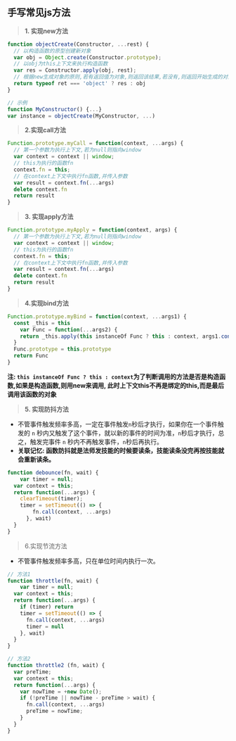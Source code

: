 ## 手写常见js方法

> **1. 实现new方法**

```javascript
function objectCreate(Constructor, ...rest) {
  // 以构造函数的原型创建新对象
  var obj = Object.create(Constructor.prototype);
  // 以obj为this上下文来执行构造函数
  var res = Constructor.apply(obj, rest);
  // 根据new生成对象的原则,若有返回值为对象,则返回该结果,若没有,则返回开始生成的对象
  return typeof ret === 'object' ? res : obj
}

// 示例
function MyConstructor() {...}
var instance = objectCreate(MyConstructor, ...)
```

> **2.实现call方法**

```javascript
Function.prototype.myCall = function(context, ...args) {
  // 第一个参数为执行上下文,若为null则指向window
  var context = context || window;
  // this为执行的函数fn
  context.fn = this; 
  // 在context上下文中执行fn函数,并传入参数
  var result = context.fn(...args)
  delete context.fn
  return result
}
```

> **3. 实现apply方法**

```javascript
Function.prototype.myApply = function(context, args) {
  // 第一个参数为执行上下文,若为null则指向window
  var context = context || window;
  // this为执行的函数fn
  context.fn = this; 
  // 在context上下文中执行fn函数,并传入参数
  var result = context.fn(...args)
  delete context.fn
  return result
}
```

> **4.实现bind方法**

```javascript
Function.prototype.myBind = function(context, ...args1) {
  const _this = this
	var Func = function(...args2) {
    return _this.apply(this instanceOf Func ? this : context, args1.concat(args2))
  }
  Func.prototype = this.prototype
  return Func
} 
```

**注: `this instanceOf Func ? this : context`为了判断调用的方法是否是构造函数,如果是构造函数,则用new来调用, 此时上下文this不再是绑定的this,而是最后调用该函数的对象**

> **5. 实现防抖方法**

- 不管事件触发频率多高，一定在事件触发`n`秒后才执行，如果你在一个事件触发的 `n` 秒内又触发了这个事件，就以新的事件的时间为准，`n`秒后才执行，总之，触发完事件 `n` 秒内不再触发事件，`n`秒后再执行。
- **关联记忆: 函数防抖就是法师发技能的时候要读条，技能读条没完再按技能就会重新读条。**

```javascript
function debounce(fn, wait) {
	var timer = null;
  var context = this;
  return function(...args) {
    clearTimeout(timer);
    timer = setTimeout(() => {
      	fn.call(context, ...args)
      }, wait)
  }
}
```

> 6.实现节流方法

- 不管事件触发频率多高，只在单位时间内执行一次。

```javascript
// 方法1
function throttle(fn, wait) {
	var timer = null;
  var context = this;
  return function(...args) {
    if (timer) return
    timer = setTimeout(() => {
      fn.call(context, ...args)
      timer = null
    }, wait)
  }
}

// 方法2
function throttle2 (fn, wait) {
  var preTime;
  var context = this;
  return function(...args) {
    var nowTime = +new Date();
    if (!preTime || nowTime - preTime > wait) {
      fn.call(context, ...args)
      preTime = nowTime;
    }
  }
}
```

